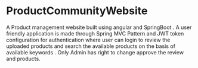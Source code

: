# ProductCommunityWebsite
A Product management website built using angular and
SpringBoot . A user friendly application is made through
Spring MVC Pattern and JWT token configuration for authentication where user can login to review the uploaded products and search the available products on
the basis of available keywords . Only Admin has right to
change approve the review and products.

